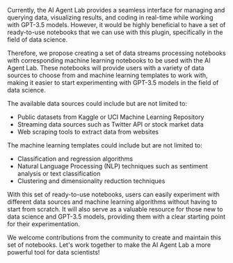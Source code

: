 Currently, the AI Agent Lab  provides a seamless interface for managing and querying data, visualizing results, and coding in real-time while working with GPT-3.5 models. However, it would be highly beneficial to have a set of ready-to-use notebooks that we can use with this plugin, specifically in the field of data science.

Therefore, we propose creating a set of data streams processing notebooks with corresponding machine learning notebooks to be used with the AI Agent Lab. These notebooks will provide users with a variety of data sources to choose from and machine learning templates to work with, making it easier to start experimenting with GPT-3.5 models in the field of data science.

The available data sources could include but are not limited to:

- Public datasets from Kaggle or UCI Machine Learning Repository
- Streaming data sources such as Twitter API or stock market data
- Web scraping tools to extract data from websites

The machine learning templates could include but are not limited to:

- Classification and regression algorithms
- Natural Language Processing (NLP) techniques such as sentiment analysis or text classification
- Clustering and dimensionality reduction techniques


With this set of ready-to-use notebooks, users can easily experiment with different data sources and machine learning algorithms without having to start from scratch. It will also serve as a valuable resource for those new to data science and GPT-3.5 models, providing them with a clear starting point for their experimentation.

We welcome contributions from the community to create and maintain this set of notebooks. Let's work together to make the AI Agent Lab a more powerful tool for data scientists!
